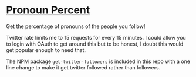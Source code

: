 # [Pronoun Percent](http://pronouns.sticksweb.site/)
 
 Get the percentage of pronouns of the people you follow! 
 
 
 Twitter rate limits me to 15 requests for every 15 minutes. I could allow you to login with OAuth to get around this but to be honest, I doubt this would get popular enough to need that.
 
 The NPM package `get-twitter-followers` is included in this repo with a one line change to make it get twitter followed rather than followers.
